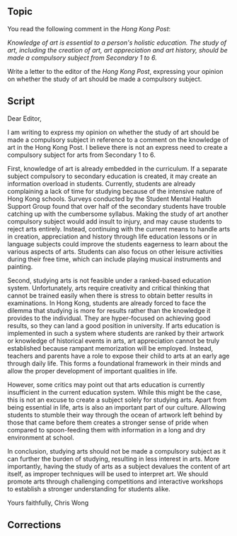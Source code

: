 ## Topic
You read the following comment in the *Hong Kong Post*:

*Knowledge of art is essential to a person's holistic education. The study of art, including the creation of art, art appreciation and art history, should be made a compulsory subject from Secondary 1 to 6.*

Write a letter to the editor of the *Hong Kong Post*, expressing your opinion on whether the study of art should be made a compulsory subject.

## Script
Dear Editor,

I am writing to express my opinion on whether the study of art should be made a compulsory subject in reference to a comment on the knowledge of art in the Hong Kong Post. I believe there is not an express need to create a compulsory subject for arts from Secondary 1 to 6.

First, knowledge of art is already embedded in the curriculum. If a separate subject compulsory to secondary education is created, it may create an information overload in students. Currently, students are already complaining a lack of time for studying because of the intensive nature of Hong Kong schools. Surveys conducted by the Student Mental Health Support Group found that over half of the secondary students have trouble catching up with the cumbersome syllabus. Making the study of art another compulsory subject would add insult to injury, and may cause students to reject arts entirely. Instead, continuing with the current means to handle arts in creation, appreciation and history through life education lessons or in language subjects could improve the students eagerness to learn about the various aspects of arts. Students can also focus on other leisure activities during their free time, which can include playing musical instruments and painting.

Second, studying arts is not feasible under a ranked-based education system. Unfortunately, arts require creativity and critical thinking that cannot be trained easily when there is stress to obtain better results in examinations. In Hong Kong, students are already forced to face the dilemma that studying is more for results rather than the knowledge it provides to the individual. They are hyper-focused on achieving good results, so they can land a good position in university. If arts education is implemented in such a system where students are ranked by their artwork or knowledge of historical events in arts, art appreciation cannot be truly established because rampant memorization will be employed. Instead, teachers and parents have a role to expose their child to arts at an early age through daily life. This forms a foundational framework in their minds and allow the proper development of important qualities in life.

However, some critics may point out that arts education is currently insufficient in the current education system. While this might be the case, this is not an excuse to create a subject solely for studying arts. Apart from being essential in life, arts is also an important part of our culture. Allowing students to stumble their way through the ocean of artwork left behind by those that came before them creates a stronger sense of pride when compared to spoon-feeding them with information in a long and dry environment at school.

In conclusion, studying arts should not be made a compulsory subject as it can further the burden of studying, resulting in less interest in arts. More importantly, having the study of arts as a subject devalues the content of art itself, as improper techniques will be used to interpret art. We should promote arts through challenging competitions and interactive workshops to establish a stronger understanding for students alike.

Yours faithfully,
Chris Wong

## Corrections
